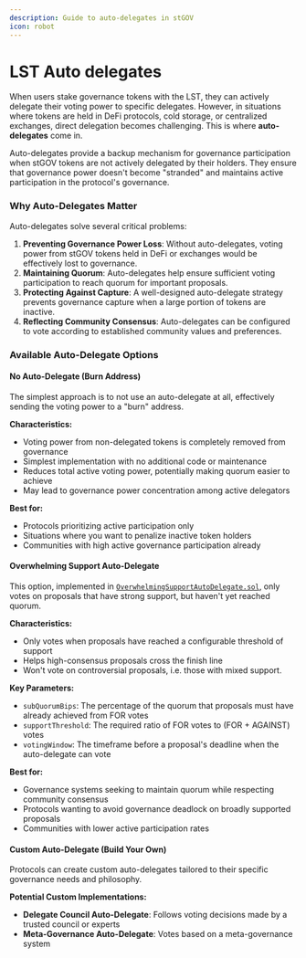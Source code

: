 ```yaml
---
description: Guide to auto-delegates in stGOV
icon: robot
---
```


# LST Auto delegates

When users stake governance tokens with the LST, they can actively delegate their voting power to specific delegates. However, in situations where tokens are held in DeFi protocols, cold storage, or centralized exchanges, direct delegation becomes challenging. This is where **auto-delegates** come in.

Auto-delegates provide a backup mechanism for governance participation when stGOV tokens are not actively delegated by their holders. They ensure that governance power doesn't become "stranded" and maintains active participation in the protocol's governance.

### Why Auto-Delegates Matter

Auto-delegates solve several critical problems:

1. **Preventing Governance Power Loss**: Without auto-delegates, voting power from stGOV tokens held in DeFi or exchanges would be effectively lost to governance.
2. **Maintaining Quorum**: Auto-delegates help ensure sufficient voting participation to reach quorum for important proposals.
3. **Protecting Against Capture**: A well-designed auto-delegate strategy prevents governance capture when a large portion of tokens are inactive.
4. **Reflecting Community Consensus**: Auto-delegates can be configured to vote according to established community values and preferences.

### Available Auto-Delegate Options

#### No Auto-Delegate (Burn Address)

The simplest approach is to not use an auto-delegate at all, effectively sending the voting power to a "burn" address.

**Characteristics:**

* Voting power from non-delegated tokens is completely removed from governance
* Simplest implementation with no additional code or maintenance
* Reduces total active voting power, potentially making quorum easier to achieve
* May lead to governance power concentration among active delegators

**Best for:**

* Protocols prioritizing active participation only
* Situations where you want to penalize inactive token holders
* Communities with high active governance participation already

#### Overwhelming Support Auto-Delegate

This option, implemented in [`OverwhelmingSupportAutoDelegate.sol`](https://github.com/withtally/stGOV/blob/main/src/auto-delegates/OverwhelmingSupportAutoDelegate.sol), only votes on proposals that  have strong support, but haven't yet reached quorum.

**Characteristics:**

* Only votes when proposals have reached a configurable threshold of support
* Helps high-consensus proposals cross the finish line
* Won't vote on controversial proposals, i.e. those with mixed support.

**Key Parameters:**

* `subQuorumBips`: The percentage of the quorum that proposals must have already achieved from FOR votes
* `supportThreshold`: The required ratio of FOR votes to (FOR + AGAINST) votes
* `votingWindow`: The timeframe before a proposal's deadline when the auto-delegate can vote

**Best for:**

* Governance systems seeking to maintain quorum while respecting community consensus
* Protocols wanting to avoid governance deadlock on broadly supported proposals
* Communities with lower active participation rates

#### Custom Auto-Delegate (Build Your Own)

Protocols can create custom auto-delegates tailored to their specific governance needs and philosophy.

**Potential Custom Implementations:**

* **Delegate Council Auto-Delegate**: Follows voting decisions made by a trusted council or experts
* **Meta-Governance Auto-Delegate**: Votes based on a meta-governance system
